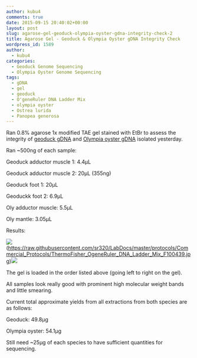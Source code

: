 ```yaml
---
author: kubu4
comments: true
date: 2015-09-15 20:40:02+00:00
layout: post
slug: agarose-gel-geoduck-olympia-oyster-gdna-integrity-check-2
title: Agarose Gel - Geoduck & Olympia Oyster gDNA Integrity Check
wordpress_id: 1589
author:
  - kubu4
categories:
  - Geoduck Genome Sequencing
  - Olympia Oyster Genome Sequencing
tags:
  - gDNA
  - gel
  - geoduck
  - O'geneRuler DNA Ladder Mix
  - olympia oyster
  - Ostrea lurida
  - Panopea generosa
---
```


Ran 0.8% agarose 1x modified TAE gel stained with EtBr to assess the integrity of [geoduck gDNA](https://robertslab.github.io/sams-notebook/2015-09-14-genomic-dna-isolation-geoduck-adductor-muscle-foot-2.html) and [Olympia oyster gDNA](https://robertslab.github.io/sams-notebook/2015-09-14-genomic-dna-isolation-olympia-oyster-adductor-musle-mantle-2.html) isolated yesterday.

Ran ~500ng of each sample:

Geoduck adductor muscle 1: 4.4μL

Geoduck adductor muscle 2: 20μL (355ng)

Geoduck foot 1: 20μL

Geoduckk foot 2: 6.9μL

Oly adductor muscle: 5.5μL

Oly mantle: 3.05μL

Results:



![](https://raw.githubusercontent.com/sr320/LabDocs/master/protocols/Commercial_Protocols/ThermoFisher_OgeneRuler_DNA_Ladder_Mix_F100439.jpg)(https://raw.githubusercontent.com/sr320/LabDocs/master/protocols/Commercial_Protocols/ThermoFisher_OgeneRuler_DNA_Ladder_Mix_F100439.jpg)[![](http://eagle.fish.washington.edu/Arabidopsis/20150915_gel_oly_geoduck_gDNA.jpg)](http://eagle.fish.washington.edu/Arabidopsis/20150915_gel_oly_geoduck_gDNA.jpg)







The gel is loaded in the order listed above (going left to right on the gel).

All samples look really good with prominent high molecular weight bands and little smearing.

Current total approximate yields from all extractions from both species are as follows:

Geoduck: 49.8μg

Olympia oyster: 54.1μg

Still need ~25μg of each species to have sufficient quantities for sequencing.
